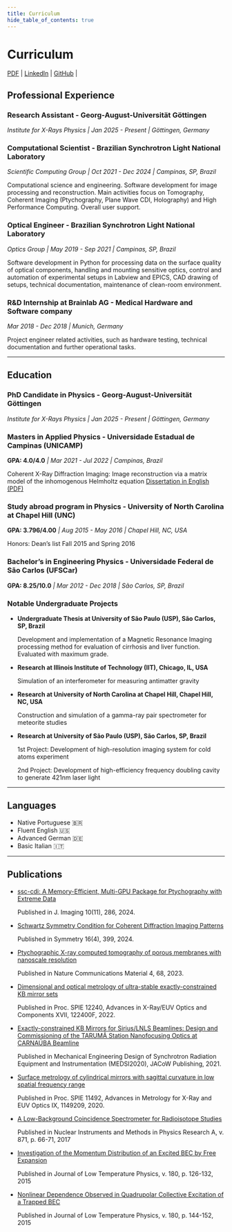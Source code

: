 ```yaml
---
title: Curriculum
hide_table_of_contents: true
---
```


<div className="col col--8 col--offset-2">

# Curriculum

[PDF](../../static/documents/CV_english.pdf)  | [LinkedIn](https://www.linkedin.com/in/yuri-rossi-tonin) | [GitHub](https://github.com/yurirtonin) | 

## Professional Experience

### Research Assistant - Georg-August-Universität Göttingen

_Institute for X-Rays Physics | Jan 2025 - Present | Göttingen, Germany_

### Computational Scientist - Brazilian Synchrotron Light National Laboratory

_Scientific Computing Group | Oct 2021 - Dec 2024 | Campinas, SP, Brazil_

Computational science and engineering. Software development for image processing and reconstruction. Main activities focus on Tomography, Coherent Imaging (Ptychography, Plane Wave CDI, Holography) and High Performance Computing. Overall user support.

### Optical Engineer - Brazilian Synchrotron Light National Laboratory

_Optics Group | May 2019 - Sep 2021 | Campinas, SP, Brazil_

Software development in Python for processing data on the surface quality of optical components, handling and mounting sensitive optics, control and automation of experimental setups in Labview and EPICS, CAD drawing of setups, technical documentation, maintenance of clean-room environment.

### R&D Internship at Brainlab AG - Medical Hardware and Software company

_Mar 2018 - Dec 2018 | Munich, Germany_

Project engineer related activities, such as hardware testing, technical documentation and further operational tasks.

- - -

## Education

### PhD Candidate in Physics - Georg-August-Universität Göttingen

_Institute for X-Rays Physics | Jan 2025 - Present | Göttingen, Germany_

### Masters in Applied Physics - Universidade Estadual de Campinas (UNICAMP)

**GPA: 4.0/4.0** _| Mar 2021 - Jul 2022 | Campinas, Brazil_  

Coherent X-Ray Diffraction Imaging: Image reconstruction via a matrix model of the inhomogenous Helmholtz equation
[Dissertation in English (PDF)](../../static/documents/MastersDissertation_YuriRossiTonin.pdf) 

### Study abroad program in Physics - University of North Carolina at Chapel Hill (UNC)

**GPA: 3.796/4.00** _| Aug 2015 - May 2016 | Chapel Hill, NC, USA_   

Honors: Dean’s list Fall 2015 and Spring 2016 

### Bachelor’s in Engineering Physics - Universidade Federal de São Carlos (UFSCar)

**GPA: 8.25/10.0** _| Mar 2012 - Dec 2018 | São Carlos, SP, Brazil_   

### Notable Undergraduate Projects

- **Undergraduate Thesis at University of São Paulo (USP), São Carlos, SP, Brazil** 

    Development and implementation of a Magnetic Resonance Imaging processing method for evaluation of cirrhosis and liver function. Evaluated with maximum grade.

- **Research at Illinois Institute of Technology (IIT), Chicago, IL, USA**

    Simulation of an interferometer for measuring antimatter gravity

- **Research at University of North Carolina at Chapel Hill, Chapel Hill, NC, USA**

    Construction and simulation of a gamma-ray pair spectrometer for meteorite studies

- **Research at University of São Paulo (USP), São Carlos, SP, Brazil**

    1st Project: Development of high-resolution imaging system for cold atoms experiment

    2nd Project: Development of high-efficiency frequency doubling cavity to generate 421nm laser light

- - -

## Languages

- Native Portuguese 🇧🇷
- Fluent English :us: 
- Advanced German :de: 
- Basic Italian :it:

- - -

## Publications

- [ssc-cdi: A Memory-Efficient, Multi-GPU Package for Ptychography with Extreme Data](https://doi.org/10.3390/jimaging10110286)

    Published in J. Imaging 10(11), 286, 2024.

- [Schwartz Symmetry Condition for Coherent Diffraction Imaging Patterns](https://doi.org/10.3390/sym16040399)

    Published in Symmetry 16(4), 399, 2024.

- [Ptychographic X-ray computed tomography of porous membranes with nanoscale resolution](https://doi.org/10.1038/s43246-023-00396-x)

    Published in Nature Communications Material 4, 68, 2023.

- [Dimensional and optical metrology of ultra-stable exactly-constrained KB mirror sets](https://doi.org/10.1117/12.2633679)

    Published in Proc. SPIE 12240, Advances in X-Ray/EUV Optics and Components XVII, 122400F, 2022.

- [Exactly-constrained KB Mirrors for Sirius/LNLS Beamlines: Design and Commissioning of the TARUMÃ Station Nanofocusing Optics at CARNAÚBA Beamline](https://doi.org/10.18429/JACoW-MEDSI2020-TUOB01)

    Published in Mechanical Engineering Design of Synchrotron Radiation Equipment and Instrumentation (MEDSI2020), JACoW Publishing, 2021.

- [Surface metrology of cylindrical mirrors with sagittal curvature in low spatial frequency range](https://doi.org/10.1117/12.2568868)

    Published in Proc. SPIE 11492, Advances in Metrology for X-Ray and EUV Optics IX, 1149209, 2020.

- [A Low-Background Coincidence Spectrometer for Radioisotope Studies](https://doi.org/10.1016/j.nima.2017.07.057) 

    Published in Nuclear Instruments and Methods in Physics Research A, v. 871, p. 66-71, 2017

- [Investigation of the Momentum Distribution of an Excited BEC by Free Expansion](https://doi.org/10.1007/s10909-015-1292-z) 

    Published in Journal of Low Temperature Physics, v. 180, p. 126-132, 2015

- [Nonlinear Dependence Observed in Quadrupolar Collective Excitation of a Trapped BEC](https://doi.org/10.1007/s10909-015-1307-9) 

    Published in Journal of Low Temperature Physics, v. 180, p. 144-152, 2015

</div>